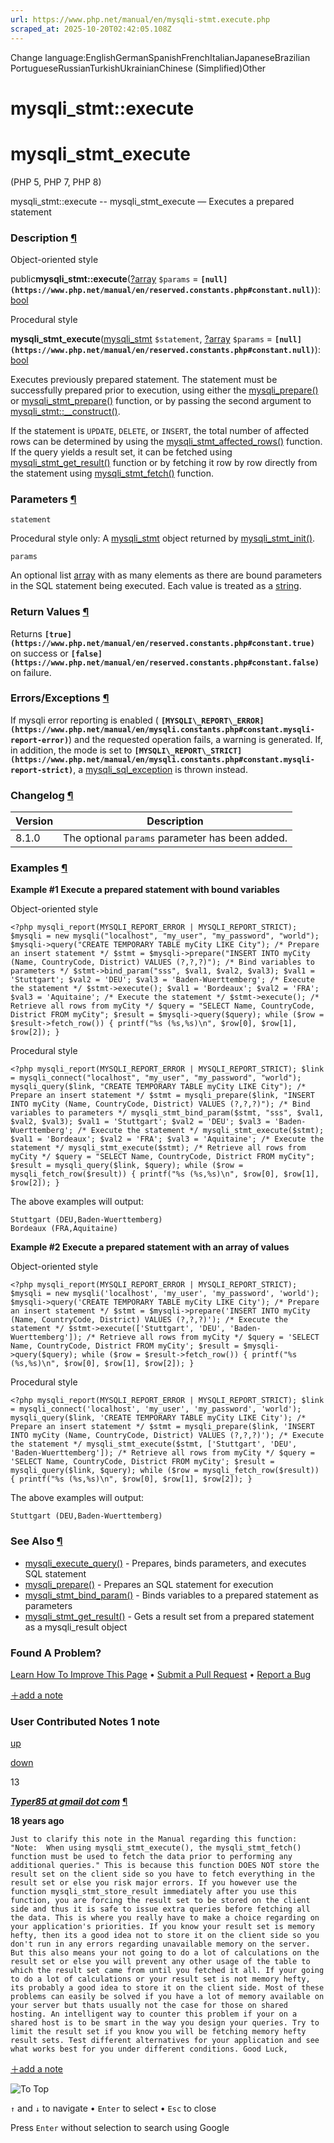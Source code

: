 ```yaml
---
url: https://www.php.net/manual/en/mysqli-stmt.execute.php
scraped_at: 2025-10-20T02:42:05.108Z
---
```


Change language:EnglishGermanSpanishFrenchItalianJapaneseBrazilian PortugueseRussianTurkishUkrainianChinese (Simplified)Other

# mysqli\_stmt::execute

# mysqli\_stmt\_execute

(PHP 5, PHP 7, PHP 8)

mysqli\_stmt::execute \-\- mysqli\_stmt\_execute — Executes a prepared statement

### Description [¶](https://www.php.net/manual/en/mysqli-stmt.execute.php\#refsect1-mysqli-stmt.execute-description)

Object-oriented style

public**mysqli\_stmt::execute**([?](https://www.php.net/manual/en/language.types.null.php)[array](https://www.php.net/manual/en/language.types.array.php) `$params` = **`[null](https://www.php.net/manual/en/reserved.constants.php#constant.null)`**): [bool](https://www.php.net/manual/en/language.types.boolean.php)

Procedural style

**mysqli\_stmt\_execute**([mysqli\_stmt](https://www.php.net/manual/en/class.mysqli-stmt.php) `$statement`, [?](https://www.php.net/manual/en/language.types.null.php)[array](https://www.php.net/manual/en/language.types.array.php) `$params` = **`[null](https://www.php.net/manual/en/reserved.constants.php#constant.null)`**): [bool](https://www.php.net/manual/en/language.types.boolean.php)

Executes previously prepared statement. The statement must be successfully
prepared prior to execution, using either
the [mysqli\_prepare()](https://www.php.net/manual/en/mysqli.prepare.php) or
[mysqli\_stmt\_prepare()](https://www.php.net/manual/en/mysqli-stmt.prepare.php) function, or by passing the second
argument to [mysqli\_stmt::\_\_construct()](https://www.php.net/manual/en/mysqli-stmt.construct.php).


If the statement is `UPDATE`, `DELETE`,
or `INSERT`, the total number of affected rows can be
determined by using the [mysqli\_stmt\_affected\_rows()](https://www.php.net/manual/en/mysqli-stmt.affected-rows.php)
function. If the query yields a result set, it can be fetched using
[mysqli\_stmt\_get\_result()](https://www.php.net/manual/en/mysqli-stmt.get-result.php) function or by fetching it
row by row directly from the statement using
[mysqli\_stmt\_fetch()](https://www.php.net/manual/en/mysqli-stmt.fetch.php) function.


### Parameters [¶](https://www.php.net/manual/en/mysqli-stmt.execute.php\#refsect1-mysqli-stmt.execute-parameters)

`statement`

Procedural style only: A [mysqli\_stmt](https://www.php.net/manual/en/class.mysqli-stmt.php) object
returned by [mysqli\_stmt\_init()](https://www.php.net/manual/en/mysqli.stmt-init.php).

`params`

An optional list [array](https://www.php.net/manual/en/language.types.array.php) with as many elements as there are bound parameters in the SQL statement being executed. Each value is treated as a [string](https://www.php.net/manual/en/language.types.string.php).


### Return Values [¶](https://www.php.net/manual/en/mysqli-stmt.execute.php\#refsect1-mysqli-stmt.execute-returnvalues)

Returns **`[true](https://www.php.net/manual/en/reserved.constants.php#constant.true)`** on success or **`[false](https://www.php.net/manual/en/reserved.constants.php#constant.false)`** on failure.


### Errors/Exceptions [¶](https://www.php.net/manual/en/mysqli-stmt.execute.php\#refsect1-mysqli-stmt.execute-errors)

If mysqli error reporting is enabled ( **`[MYSQLI\_REPORT\_ERROR](https://www.php.net/manual/en/mysqli.constants.php#constant.mysqli-report-error)`**) and the requested operation fails,
a warning is generated. If, in addition, the mode is set to **`[MYSQLI\_REPORT\_STRICT](https://www.php.net/manual/en/mysqli.constants.php#constant.mysqli-report-strict)`**,
a [mysqli\_sql\_exception](https://www.php.net/manual/en/class.mysqli-sql-exception.php) is thrown instead.

### Changelog [¶](https://www.php.net/manual/en/mysqli-stmt.execute.php\#refsect1-mysqli-stmt.execute-changelog)

| Version | Description |
| --- | --- |
| 8.1.0 | The optional `params` parameter has been added. |

### Examples [¶](https://www.php.net/manual/en/mysqli-stmt.execute.php\#refsect1-mysqli-stmt.execute-examples)

**Example #1 Execute a prepared statement with bound variables**

Object-oriented style

`<?php
mysqli_report(MYSQLI_REPORT_ERROR | MYSQLI_REPORT_STRICT);
$mysqli = new mysqli("localhost", "my_user", "my_password", "world");
$mysqli->query("CREATE TEMPORARY TABLE myCity LIKE City");
/* Prepare an insert statement */
$stmt = $mysqli->prepare("INSERT INTO myCity (Name, CountryCode, District) VALUES (?,?,?)");
/* Bind variables to parameters */
$stmt->bind_param("sss", $val1, $val2, $val3);
$val1 = 'Stuttgart';
$val2 = 'DEU';
$val3 = 'Baden-Wuerttemberg';
/* Execute the statement */
$stmt->execute();
$val1 = 'Bordeaux';
$val2 = 'FRA';
$val3 = 'Aquitaine';
/* Execute the statement */
$stmt->execute();
/* Retrieve all rows from myCity */
$query = "SELECT Name, CountryCode, District FROM myCity";
$result = $mysqli->query($query);
while ($row = $result->fetch_row()) {
    printf("%s (%s,%s)\n", $row[0], $row[1], $row[2]);
}`

Procedural style

`<?php
mysqli_report(MYSQLI_REPORT_ERROR | MYSQLI_REPORT_STRICT);
$link = mysqli_connect("localhost", "my_user", "my_password", "world");
mysqli_query($link, "CREATE TEMPORARY TABLE myCity LIKE City");
/* Prepare an insert statement */
$stmt = mysqli_prepare($link, "INSERT INTO myCity (Name, CountryCode, District) VALUES (?,?,?)");
/* Bind variables to parameters */
mysqli_stmt_bind_param($stmt, "sss", $val1, $val2, $val3);
$val1 = 'Stuttgart';
$val2 = 'DEU';
$val3 = 'Baden-Wuerttemberg';
/* Execute the statement */
mysqli_stmt_execute($stmt);
$val1 = 'Bordeaux';
$val2 = 'FRA';
$val3 = 'Aquitaine';
/* Execute the statement */
mysqli_stmt_execute($stmt);
/* Retrieve all rows from myCity */
$query = "SELECT Name, CountryCode, District FROM myCity";
$result = mysqli_query($link, $query);
while ($row = mysqli_fetch_row($result)) {
    printf("%s (%s,%s)\n", $row[0], $row[1], $row[2]);
}`

The above examples will output:

```
Stuttgart (DEU,Baden-Wuerttemberg)
Bordeaux (FRA,Aquitaine)
```

**Example #2 Execute a prepared statement with an array of values**

Object-oriented style

`<?php
mysqli_report(MYSQLI_REPORT_ERROR | MYSQLI_REPORT_STRICT);
$mysqli = new mysqli('localhost', 'my_user', 'my_password', 'world');
$mysqli->query('CREATE TEMPORARY TABLE myCity LIKE City');
/* Prepare an insert statement */
$stmt = $mysqli->prepare('INSERT INTO myCity (Name, CountryCode, District) VALUES (?,?,?)');
/* Execute the statement */
$stmt->execute(['Stuttgart', 'DEU', 'Baden-Wuerttemberg']);
/* Retrieve all rows from myCity */
$query = 'SELECT Name, CountryCode, District FROM myCity';
$result = $mysqli->query($query);
while ($row = $result->fetch_row()) {
    printf("%s (%s,%s)\n", $row[0], $row[1], $row[2]);
}`

Procedural style

`<?php
mysqli_report(MYSQLI_REPORT_ERROR | MYSQLI_REPORT_STRICT);
$link = mysqli_connect('localhost', 'my_user', 'my_password', 'world');
mysqli_query($link, 'CREATE TEMPORARY TABLE myCity LIKE City');
/* Prepare an insert statement */
$stmt = mysqli_prepare($link, 'INSERT INTO myCity (Name, CountryCode, District) VALUES (?,?,?)');
/* Execute the statement */
mysqli_stmt_execute($stmt, ['Stuttgart', 'DEU', 'Baden-Wuerttemberg']);
/* Retrieve all rows from myCity */
$query = 'SELECT Name, CountryCode, District FROM myCity';
$result = mysqli_query($link, $query);
while ($row = mysqli_fetch_row($result)) {
    printf("%s (%s,%s)\n", $row[0], $row[1], $row[2]);
}`

The above examples will output:

```
Stuttgart (DEU,Baden-Wuerttemberg)
```

### See Also [¶](https://www.php.net/manual/en/mysqli-stmt.execute.php\#refsect1-mysqli-stmt.execute-seealso)

- [mysqli\_execute\_query()](https://www.php.net/manual/en/mysqli.execute-query.php) \- Prepares, binds parameters, and executes SQL statement
- [mysqli\_prepare()](https://www.php.net/manual/en/mysqli.prepare.php) \- Prepares an SQL statement for execution
- [mysqli\_stmt\_bind\_param()](https://www.php.net/manual/en/mysqli-stmt.bind-param.php) \- Binds variables to a prepared statement as parameters
- [mysqli\_stmt\_get\_result()](https://www.php.net/manual/en/mysqli-stmt.get-result.php) \- Gets a result set from a prepared statement as a mysqli\_result object

### Found A Problem?

[Learn How To Improve This Page](https://github.com/php/doc-base/blob/master/README.md "This will take you to our contribution guidelines on GitHub")
•
[Submit a Pull Request](https://github.com/php/doc-en/blob/master/reference/mysqli/mysqli_stmt/execute.xml)
•
[Report a Bug](https://github.com/php/doc-en/issues/new?body=From%20manual%20page:%20https:%2F%2Fphp.net%2Fmysqli-stmt.execute%0A%0A---)

[＋add a note](https://www.php.net/manual/add-note.php?sect=mysqli-stmt.execute&repo=en&redirect=https://www.php.net/manual/en/mysqli-stmt.execute.php)

### User Contributed Notes 1 note

[up](https://www.php.net/manual/vote-note.php?id=72012&page=mysqli-stmt.execute&vote=up "Vote up!")

[down](https://www.php.net/manual/vote-note.php?id=72012&page=mysqli-stmt.execute&vote=down "Vote down!")

13


[**_Typer85 at gmail dot com_**](https://www.php.net/manual/en/mysqli-stmt.execute.php#72012) [¶](https://www.php.net/manual/en/mysqli-stmt.execute.php#72012)

**18 years ago**

`Just to clarify this note in the Manual regarding this function:
"Note:  When using mysqli_stmt_execute(), the mysqli_stmt_fetch()  function must be used to fetch the data prior to performing any additional queries."
This is because this function DOES NOT store the result set on the client side so you have to fetch everything in the result set or else you risk major errors.
If you however use the function mysqli_stmt_store_result immediately after you use this function, you are forcing the result set to be stored on the client side and thus it is safe to issue extra queries before fetching all the data.
This is where you really have to make a choice regarding on your application's priorities. If you know your result set is memory hefty, then its a good idea not to store it on the client side so you don't run in any errors regarding unavailable memory on the server. But this also means your not going to do a lot of calculations on the result set or else you will prevent any other usage of the table to which the result set came from until you fetched it all.
If your going to do a lot of calculations or your result set is not memory hefty, its probably a good idea to store it on the client side.
Most of these problems can easily be solved if you have a lot of memory available on your server but thats usually not the case for those on shared hosting.
An intelligent way to counter this problem if your on a shared host is to be smart in the way you design your queries. Try to limit the result set if you know you will be fetching memory hefty result sets.
Test different alternatives for your application and see what works best for you under different conditions.
Good Luck,`

[＋add a note](https://www.php.net/manual/add-note.php?sect=mysqli-stmt.execute&repo=en&redirect=https://www.php.net/manual/en/mysqli-stmt.execute.php)

![To Top](https://www.php.net/images/to-top@2x.png)

`↑` and `↓` to navigate •
`Enter` to select •
`Esc` to close


Press `Enter` without
selection to search using Google